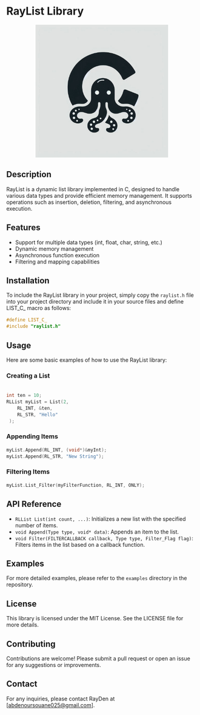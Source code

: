 # RayList Library

<p align="center">
  <img src="./assets/logo.jpeg" width="350" height="350"/>
</p>

## Description
RayList is a dynamic list library implemented in C, designed to handle various data types and provide efficient memory management. It supports operations such as insertion, deletion, filtering, and asynchronous execution.

## Features
- Support for multiple data types (int, float, char, string, etc.)
- Dynamic memory management
- Asynchronous function execution
- Filtering and mapping capabilities

## Installation
To include the RayList library in your project, simply copy the `raylist.h` file into your project directory and include it in your source files and define LIST_C_ macro as follows:
```c
#define LIST_C_
#include "raylist.h"
```

## Usage
Here are some basic examples of how to use the RayList library:

### Creating a List
```c

int ten = 10;
RLList myList = List(2, 
    RL_INT, &ten, 
    RL_STR, "Hello"
 );
```

### Appending Items
```c
myList.Append(RL_INT, (void*)&myInt);
myList.Append(RL_STR, "New String");
```

### Filtering Items
```c
myList.List_Filter(myFilterFunction, RL_INT, ONLY);
```

## API Reference
- `RLList List(int count, ...)`: Initializes a new list with the specified number of items.
- `void Append(Type type, void* data)`: Appends an item to the list.
- `void Filter(FILTERCALLBACK callback, Type type, Filter_Flag flag)`: Filters items in the list based on a callback function.

## Examples
For more detailed examples, please refer to the `examples` directory in the repository.

## License
This library is licensed under the MIT License. See the LICENSE file for more details.

## Contributing
Contributions are welcome! Please submit a pull request or open an issue for any suggestions or improvements.

## Contact
For any inquiries, please contact RayDen at [abdenoursouane025@gmail.com].
